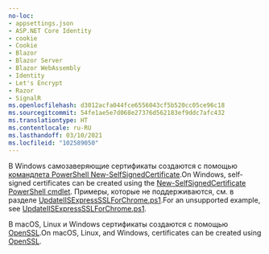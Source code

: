 ```yaml
---
no-loc:
- appsettings.json
- ASP.NET Core Identity
- cookie
- Cookie
- Blazor
- Blazor Server
- Blazor WebAssembly
- Identity
- Let's Encrypt
- Razor
- SignalR
ms.openlocfilehash: d3012acfa044fce6556043cf5b520cc05ce96c18
ms.sourcegitcommit: 54fe1ae5e7d068e27376d562183ef9ddc7afc432
ms.translationtype: HT
ms.contentlocale: ru-RU
ms.lasthandoff: 03/10/2021
ms.locfileid: "102589050"
---
```

<span data-ttu-id="f53da-101">В Windows самозаверяющие сертификаты создаются с помощью [командлета PowerShell New-SelfSignedCertificate](/powershell/module/pkiclient/new-selfsignedcertificate).</span><span class="sxs-lookup"><span data-stu-id="f53da-101">On Windows, self-signed certificates can be created using the [New-SelfSignedCertificate PowerShell cmdlet](/powershell/module/pkiclient/new-selfsignedcertificate).</span></span> <span data-ttu-id="f53da-102">Примеры, которые не поддерживаются, см. в разделе [UpdateIISExpressSSLForChrome.ps1](https://github.com/dotnet/AspNetCore.Docs/tree/main/aspnetcore/includes/make-x509-cert/UpdateIISExpressSSLForChrome.ps1).</span><span class="sxs-lookup"><span data-stu-id="f53da-102">For an unsupported example, see [UpdateIISExpressSSLForChrome.ps1](https://github.com/dotnet/AspNetCore.Docs/tree/main/aspnetcore/includes/make-x509-cert/UpdateIISExpressSSLForChrome.ps1).</span></span>

<span data-ttu-id="f53da-103">В macOS, Linux и Windows сертификаты создаются с помощью [OpenSSL](https://www.openssl.org/).</span><span class="sxs-lookup"><span data-stu-id="f53da-103">On macOS, Linux, and Windows, certificates can be created using [OpenSSL](https://www.openssl.org/).</span></span>
